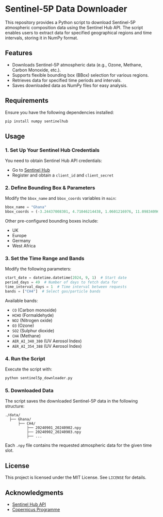 # Sentinel-5P Data Downloader

This repository provides a Python script to download Sentinel-5P atmospheric composition data using the Sentinel Hub API. The script enables users to extract data for specified geographical regions and time intervals, storing it in NumPy format.

## Features
- Downloads Sentinel-5P atmospheric data (e.g., Ozone, Methane, Carbon Monoxide, etc.).
- Supports flexible bounding box (BBox) selection for various regions.
- Retrieves data for specified time periods and intervals.
- Saves downloaded data as NumPy files for easy analysis.

## Requirements
Ensure you have the following dependencies installed:

```bash
pip install numpy sentinelhub
```

## Usage

### 1. Set Up Your Sentinel Hub Credentials
You need to obtain Sentinel Hub API credentials:
- Go to [Sentinel Hub](https://www.sentinel-hub.com/)
- Register and obtain a `client_id` and `client_secret`

### 2. Define Bounding Box & Parameters
Modify the `bbox_name` and `bbox_coords` variables in `main`:
```python
bbox_name = "Ghana"
bbox_coords = (-3.24437008301, 4.71046214438, 1.0601216976, 11.0983409693)  # Ghana
```

Other pre-configured bounding boxes include:
- UK
- Europe
- Germany
- West Africa

### 3. Set the Time Range and Bands
Modify the following parameters:
```python
start_date = datetime.datetime(2024, 9, 1)  # Start date
period_days = 49  # Number of days to fetch data for
time_interval_days = 1  # Time interval between requests
bands = ["CH4"]  # Select gas/particle bands
```
Available bands:
- `CO` (Carbon monoxide)
- `HCHO` (Formaldehyde)
- `NO2` (Nitrogen oxide)
- `O3` (Ozone)
- `SO2` (Sulphur dioxide)
- `CH4` (Methane)
- `AER_AI_340_380` (UV Aerosol Index)
- `AER_AI_354_388` (UV Aerosol Index)

### 4. Run the Script
Execute the script with:
```bash
python sentinel5p_downloader.py
```

### 5. Downloaded Data
The script saves the downloaded Sentinel-5P data in the following structure:
```
./data/
  ├── Ghana/
      ├── CH4/
          ├── 20240901_20240902.npy
          ├── 20240902_20240903.npy
          ├── ...
```
Each `.npy` file contains the requested atmospheric data for the given time slot.

## License
This project is licensed under the MIT License. See `LICENSE` for details.

## Acknowledgments
- [Sentinel Hub API](https://www.sentinel-hub.com/)
- [Copernicus Programme](https://www.copernicus.eu/en)

